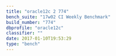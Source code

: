 ```yaml
---
title: "oracle12c 2 774"
bench_suite: "17w02 CI Weekly Benchmark"
build_number: "774"
dbprofile: "oracle12c"
classifier: ""
date: 2017-01-10T19:53:29
type: "bench"
---
```

